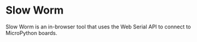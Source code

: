 # Slow Worm

Slow Worm is an in-browser tool that uses the Web Serial API to connect to MicroPython boards.
